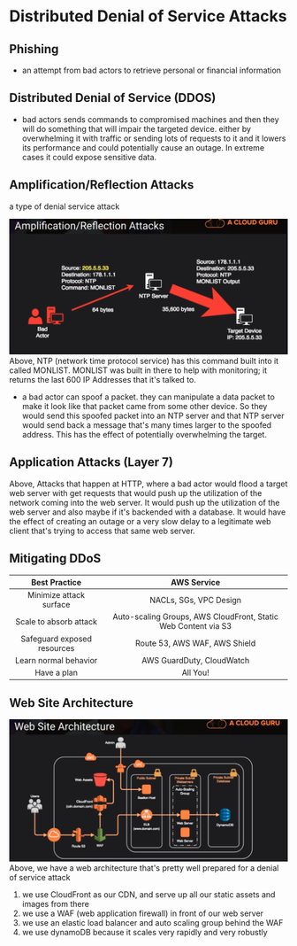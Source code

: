 # Distributed Denial of Service Attacks

## Phishing 
- an attempt from  bad actors to retrieve personal or financial information

## Distributed Denial of Service (DDOS)
- bad actors sends commands to compromised machines and then they will do something that will impair the targeted device. either by overwhelming it with traffic or sending lots of requests to it and it lowers its performance and could potentially cause an outage. In extreme cases it could expose sensitive data.

## Amplification/Reflection Attacks
a type of denial service attack 

![alt text](amplification_reflection_attacks.png)
Above,
NTP (network time protocol service) has this command built into it called MONLIST. MONLIST was built in there to help with monitoring; it returns the last 600 IP Addresses that it's talked to. 
   - a bad actor can spoof a packet. they can manipulate a data packet to make it look like that packet came from some other device. So they would send this spoofed packet into an NTP server and that NTP server would send back a message that's many times larger to the spoofed address. This has the effect of potentially overwhelming the target.

## Application Attacks (Layer 7)

Above,
Attacks that happen at HTTP, where a bad actor would flood a target web server with get requests that would push up the utilization of the network coming into the web server. It would push up the utilization of the web server and also maybe if it's backended with a database. It would have the effect of creating an outage or a very slow delay to a legitimate web client that's trying to access that same web server.

## Mitigating DDoS

| Best Practice | AWS Service |
|:-------------:|:-----------------------:|
| Minimize attack surface | NACLs, SGs, VPC Design |
| Scale to absorb attack | Auto-scaling Groups, AWS CloudFront, Static Web Content via S3 |
| Safeguard exposed resources | Route 53, AWS WAF, AWS Shield |
| Learn normal behavior | AWS GuardDuty, CloudWatch |
| Have a plan | All You! |

## Web Site Architecture

![alt text](web_site_architecture.png)
Above,
we have a web architecture that's pretty well prepared for a denial of service attack
1. we use CloudFront as our CDN, and serve up all our static assets and images from there
2. we use a WAF (web application firewall) in front of our web server 
3. we use an elastic load balancer and auto scaling group behind the WAF
4. we use dynamoDB because it scales very rapidly and very robustly
